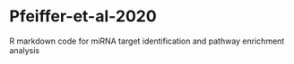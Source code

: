 # Pfeiffer-et-al-2020
R markdown code for miRNA target identification and pathway enrichment analysis
